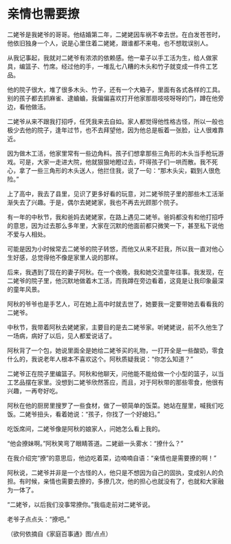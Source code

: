 # 亲情也需要撩

二姥爷是我姥爷的哥哥。他结婚第二年，二姥姥因车祸不幸去世。在白发苍苍时，他依旧独身一个人，说是心里住着二姥姥，跟谁都不来电，也不想耽误别人。 

从我记事起，我就对二姥爷有浓浓的依赖感。他一辈子以手工活为生，给人做家具，编篮子、竹席。经过他的手，一堆乱七八糟的木头和竹子就变成一件件工艺品。 

他的院子很大，堆了很多木头、竹子，还有一个大箱子，里面有各式各样的工具。别的孩子都去抓麻雀、逮蛐蛐，我偏偏喜欢打开他家那扇吱吱呀呀的门，蹲在他旁边，看他做活。 

二姥爷从来不跟我打招呼，任凭我来去自如。家人都觉得他性格古怪，所以一般也极少去他的院子，逢年过节，也不去拜望他，因为他总是板着一张脸，让人很难靠近。 

因为做木工活，他家里常有一些边角料。孩子们想拿那些三角形的木头当手枪玩游戏。可是，大家一走进大院，他就狠狠地瞪过去，吓得孩子们一哄而散。我不死心，拿了一些三角形的木头送人，他拦住我，说了一句：“那木头尖，戳到人很危险。” 

上了高中，我去了县里，见识了更多好看的玩意，对二姥爷院子里的那些木工活渐渐失去了兴趣。于是，偶尔去姥姥家，我也不再去光顾那个院子。 

有一年的中秋节，我和爸妈去姥姥家，在路上遇见二姥爷。爸妈都没有和他打招呼的意思，因为过去那么多年里，大家在沉默的他面前都只微笑一下，甚至私下说他不爱与人相处。 

可能是因为小时候常去二姥爷的院子转悠，而他又从来不赶我，所以我一直对他心生好感，总觉得他不像是家里人说的那样。 

后来，我遇到了现在的妻子阿秋。在一个夜晚，我和她交流童年往事。我发现，在二姥爷的院子里，他沉默地做着木工活，而我蹲在旁边看着，这竟是让我印象最深的童年风景。 

阿秋的爷爷也是手艺人，可在她上高中时就去世了，她要我一定要带她去看看我的二姥爷。 

中秋节，我带着阿秋去姥姥家，主要目的是去二姥爷家。听姥姥说，前不久他生了一场病，病好了以后，见人都爱说话了。 

阿秋背了一个包，她说里面全是她给二姥爷买的礼物，一打开全是一些酸奶，零食什么的，我说老年人根本不喜欢这个。阿秋质疑我说：“你怎么知道？” 

二姥爷正在院子里编篮子。阿秋和他聊天，问他能不能给做一个小型的篮子，以当工艺品摆在家里。没想到二姥爷欣然答应，而且，对于阿秋带的那些零食，他很有兴趣，一再夸好吃。 

阿秋在他的厨房里搜罗了一些食材，做了一顿简单的饭菜。她站在屋里，喊我们吃饭。二姥爷扭头，看着她说：“孩子，你找了一个好媳妇。” 

吃饭席间，二姥爷像是阿秋的娘家人，问她怎么看上我的。 

“他会撩妹啊。”阿秋笑弯了眼睛答道。二姥爺一头雾水：“撩什么？” 

在我介绍完“撩”的意思后，他边吃着菜，边喃喃自语：“亲情也是需要撩的啊！” 

阿秋说，二姥爷并非是一个古怪的人，他只是不想因为自己的固执，变成别人的负担。有时候，亲情也需要去撩的，多撩几次，他的担心也就没有了，也就和大家融为一体了。 

“二姥爷，以后我们没事常撩你。”我临走前对二姥爷说。 

老爷子点点头：“撩吧。” 

（欲何依摘自《家庭百事通》图/点点）
